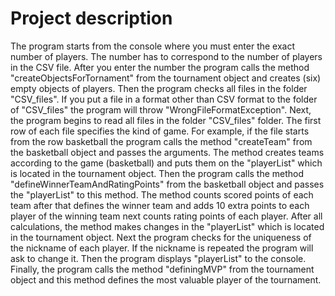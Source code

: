 # Project description
The program starts from the console where you must enter the exact number of players. The number has to correspond to 
the number of players in the CSV file.  After you enter the number the program calls the method "createObjectsForTornament" 
from the tournament object and creates (six) empty objects of players. Then the program checks all files in the folder "CSV_files". 
If you put a file in a format other than CSV format to the folder of "CSV_files" the program will throw "WrongFileFormatException". 
Next, the program begins to read all files in the folder "CSV_files" folder. The first row of each file specifies the kind of game. 
For example, if the file starts from the row basketball the program calls the method "createTeam" from the basketball object and 
passes the arguments. The method creates teams according to the game (basketball) and puts them on the "playerList" which is located 
in the tournament object. Then the program calls the method "defineWinnerTeamAndRatingPoints"  from the basketball object and passes 
the "playerList" to this method. The method counts scored points of each team after that defines the winner team and adds 10 extra 
points to each player of the winning team next counts rating points of each player. After all calculations, the method makes changes 
in the "playerList" which is located in the tournament object. Next the program checks for the uniqueness of the nickname of each player. 
If the nickname is repeated the program will ask to change it. Then the program displays "playerList" to the console. Finally, the program 
calls the method "definingMVP" from the tournament object and this method defines the most valuable player of the tournament.
